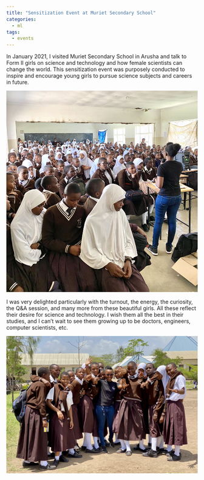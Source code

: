 ```yaml
---
title: "Sensitization Event at Muriet Secondary School"
categories:
  - ml
tags:
  - events
---
```

In January 2021, I visited Muriet Secondary School in Arusha and talk to Form II girls on science and technology and how female scientists can change the world. This sensitization event was purposely conducted to inspire and encourage young girls to pursue science subjects and careers in future. 

<img src="/assets/images/muriet1.jpg" class="align-center" alt="">  

I was very delighted particularly with the turnout, the energy, the curiosity, the Q&A session, and many more from these beautiful girls. All these reflect their desire for science and technology. I wish them all the best in their studies, and I can’t wait to see them growing up to be doctors, engineers, computer scientists, etc.

<img src="/assets/images/muriet2.jpeg" class="align-center" alt="">  

